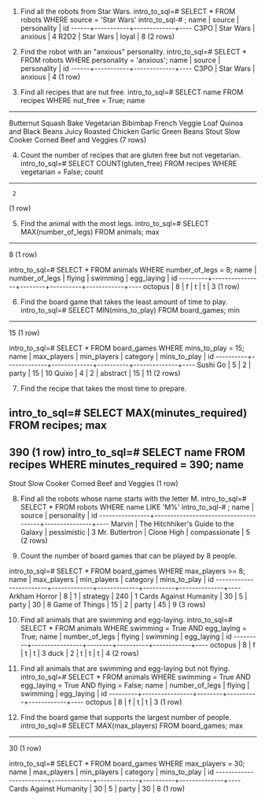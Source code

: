 1. Find all the robots from Star Wars.
intro_to_sql=# SELECT * FROM robots WHERE source = 'Star Wars'
intro_to_sql-# ;
 name |  source   | personality | id 
------+-----------+-------------+----
 C3PO | Star Wars | anxious     |  4
 R2D2 | Star Wars | loyal       |  8
(2 rows)

2. Find the robot with an "anxious" personality.
intro_to_sql=# SELECT * FROM robots WHERE personality = 'anxious';
 name |  source   | personality | id 
------+-----------+-------------+----
 C3PO | Star Wars | anxious     |  4
(1 row)

3. Find all recipes that are nut free.
intro_to_sql=# SELECT name FROM recipes WHERE nut_free = True;
                   name                    
-------------------------------------------
 Butternut Squash Bake
 Vegetarian Bibimbap
 French Veggie Loaf
 Quinoa and Black Beans
 Juicy Roasted Chicken
 Garlic Green Beans
 Stout Slow Cooker Corned Beef and Veggies
(7 rows)

4. Count the number of recipes that are gluten free but not vegetarian.
intro_to_sql=# SELECT COUNT(gluten_free) FROM recipes WHERE vegetarian = False;
 count 
-------
     2
(1 row)

5. Find the animal with the most legs.
intro_to_sql=# SELECT MAX(number_of_legs) FROM animals;
 max 
-----
   8
(1 row)

intro_to_sql=# SELECT * FROM animals WHERE number_of_legs = 8;
  name   | number_of_legs | flying | swimming | egg_laying | id 
---------+----------------+--------+----------+------------+----
 octopus |              8 | f      | t        | t          |  3
(1 row)

6. Find the board game that takes the least amount of time to play.
intro_to_sql=# SELECT MIN(mins_to_play) FROM board_games;
 min 
-----
  15
(1 row)

intro_to_sql=# SELECT * FROM board_games WHERE mins_to_play = 15;
   name   | max_players | min_players | category | mins_to_play | id 
----------+-------------+-------------+----------+--------------+----
 Sushi Go |           5 |           2 | party    |           15 | 10
 Quixo    |           4 |           2 | abstract |           15 | 11
(2 rows)

7. Find the recipe that takes the most time to prepare.

intro_to_sql=# SELECT MAX(minutes_required) FROM recipes;
 max 
-----
 390
(1 row)
intro_to_sql=# SELECT name  FROM recipes WHERE minutes_required = 390;
                   name                    
-------------------------------------------
 Stout Slow Cooker Corned Beef and Veggies
(1 row)


8. Find all the robots whose name starts with the letter M.
intro_to_sql=# SELECT * FROM robots WHERE name LIKE 'M%'
intro_to_sql-# ;
      name      |                source                |  personality  | id 
----------------+--------------------------------------+---------------+----
 Marvin         | The Hitchhiker's Guide to the Galaxy | pessimistic   |  3
 Mr. Butlertron | Clone High                           | compassionate |  5
(2 rows)

9. Count the number of board games that can be played by 8 people.

intro_to_sql=# SELECT * FROM board_games WHERE max_players >= 8;
          name          | max_players | min_players | category | mins_to_play | id 
------------------------+-------------+-------------+----------+--------------+----
 Arkham Horror          |           8 |           1 | strategy |          240 |  1
 Cards Against Humanity |          30 |           5 | party    |           30 |  8
 Game of Things         |          15 |           2 | party    |           45 |  9
(3 rows)

10. Find all animals that are swimming and egg-laying. 
intro_to_sql=# SELECT * FROM animals WHERE swimming = True AND egg_laying = True;
  name   | number_of_legs | flying | swimming | egg_laying | id 
---------+----------------+--------+----------+------------+----
 octopus |              8 | f      | t        | t          |  3
 duck    |              2 | t      | t        | t          |  4
(2 rows)

11.   Find all animals that are swimming and egg-laying but not flying.
intro_to_sql=# SELECT * FROM animals WHERE swimming = True AND egg_laying = True AND flying = False; 
  name   | number_of_legs | flying | swimming | egg_laying | id 
---------+----------------+--------+----------+------------+----
 octopus |              8 | f      | t        | t          |  3
(1 row)

12. Find the board game that supports the largest number of people.
intro_to_sql=# SELECT MAX(max_players) FROM board_games;
 max 
-----
  30
(1 row)

intro_to_sql=# SELECT * FROM board_games WHERE max_players = 30;
          name          | max_players | min_players | category | mins_to_play | id 
------------------------+-------------+-------------+----------+--------------+----
 Cards Against Humanity |          30 |           5 | party    |           30 |  8
(1 row)


